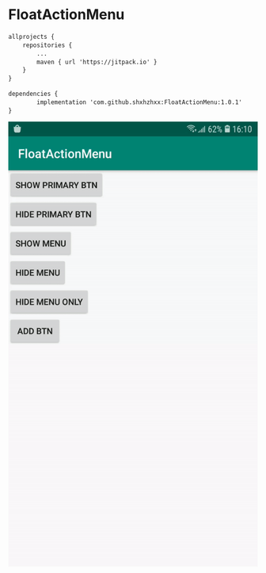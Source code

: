 # FloatActionMenu

```xml
allprojects {
    repositories {
        ...
        maven { url 'https://jitpack.io' }
    }
}
```

```xml
dependencies {
        implementation 'com.github.shxhzhxx:FloatActionMenu:1.0.1'
}
```

![](https://raw.githubusercontent.com/shxhzhxx/FloatActionMenu/master/demo.gif)